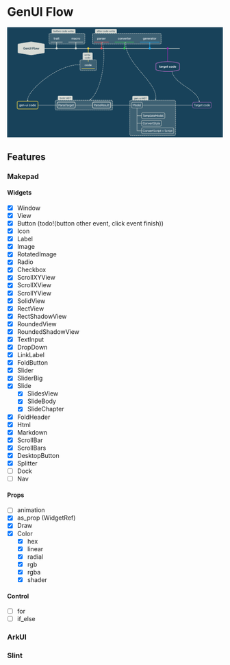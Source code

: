 # GenUI Flow

![](./README/flow.png)


## Features

### Makepad

#### Widgets
- [x] Window
- [x] View
- [x] Button (todo!(button other event, click event finish))
- [x] Icon
- [x] Label 
- [x] Image
- [x] RotatedImage
- [x] Radio
- [x] Checkbox
- [x] ScrollXYView
- [x] ScrollXView
- [x] ScrollYView
- [x] SolidView
- [x] RectView
- [x] RectShadowView
- [x] RoundedView
- [x] RoundedShadowView
- [x] TextInput
- [x] DropDown
- [x] LinkLabel
- [x] FoldButton
- [x] Slider
- [x] SliderBig
- [x] Slide
  - [x] SlidesView
  - [x] SlideBody
  - [x] SlideChapter
- [x] FoldHeader
- [x] Html
- [x] Markdown
- [x] ScrollBar
- [x] ScrollBars
- [x] DesktopButton
- [x] Splitter
- [ ] Dock
- [ ] Nav

#### Props

- [ ] animation
- [x] as_prop (WidgetRef)
- [x] Draw
- [x] Color
  - [x] hex
  - [x] linear
  - [x] radial
  - [x] rgb
  - [x] rgba
  - [x] shader 

#### Control

- [ ] for
- [ ] if_else

### ArkUI

### Slint